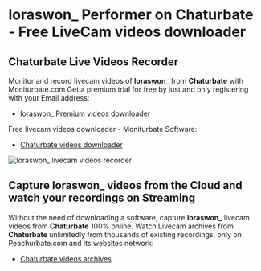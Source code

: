 # loraswon_ Performer on Chaturbate - Free LiveCam videos downloader

## Chaturbate Live Videos Recorder

Monitor and record livecam videos of **loraswon_** from **Chaturbate** with Moniturbate.com
Get a premium trial for free by just and only registering with your Email address:
* [loraswon_ Premium videos downloader](https://moniturbate.com/request-demo-licence-key.html)

Free livecam videos downloader - Moniturbate Software:
* [Chaturbate videos downloader](https://moniturbate.com/moniturbate-download-software.html)

![loraswon_ livecam videos recorder](https://peachurnet.com/templates/moniturbate-software.png)


## Capture loraswon_ videos from the Cloud and watch your recordings on Streaming

Without the need of downloading a software, capture **loraswon_** livecam videos from **Chaturbate** 100% online.
Watch Livecam archives from **Chaturbate** unlimitedly from thousands of existing recordings, only on Peachurbate.com and its websites network:
* [Chaturbate videos archives](https://peachurnet.com/)